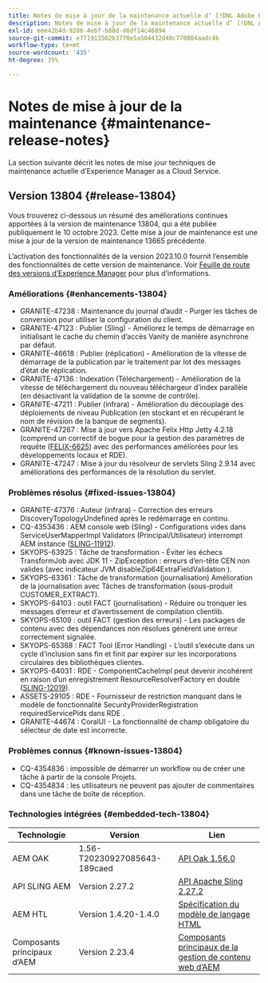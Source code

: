 ```yaml
---
title: Notes de mise à jour de la maintenance actuelle d’ [!DNL Adobe Experience Manager]  as a Cloud Service.
description: Notes de mise à jour de la maintenance actuelle d’ [!DNL Adobe Experience Manager]  as a Cloud Service.
exl-id: eee42b4d-9206-4ebf-b88d-d8df14c46094
source-git-commit: e771913562b3770e5a504432d40c770804aadc4b
workflow-type: tm+mt
source-wordcount: '435'
ht-degree: 35%

---
```


# Notes de mise à jour de la maintenance {#maintenance-release-notes}

La section suivante décrit les notes de mise jour techniques de maintenance actuelle d’Experience Manager as a Cloud Service.

## Version 13804 {#release-13804}

Vous trouverez ci-dessous un résumé des améliorations continues apportées à la version de maintenance 13804, qui a été publiée publiquement le 10 octobre 2023. Cette mise à jour de maintenance est une mise à jour de la version de maintenance 13665 précédente.

L’activation des fonctionnalités de la version 2023.10.0 fournit l’ensemble des fonctionnalités de cette version de maintenance. Voir [Feuille de route des versions d’Experience Manager](https://experienceleague.adobe.com/docs/experience-manager-release-information/aem-release-updates/update-releases-roadmap.html?lang=fr) pour plus d’informations.

### Améliorations {#enhancements-13804}

* GRANITE-47238 : Maintenance du journal d’audit - Purger les tâches de conversion pour utiliser la configuration du client.
* GRANITE-47123 : Publier (Sling) - Améliorez le temps de démarrage en initialisant le cache du chemin d’accès Vanity de manière asynchrone par défaut.
* GRANITE-46618 : Publier (réplication) - Amélioration de la vitesse de démarrage de la publication par le traitement par lot des messages d’état de réplication.
* GRANITE-47136 : Indexation (Téléchargement) - Amélioration de la vitesse de téléchargement du nouveau téléchargeur d’index parallèle (en désactivant la validation de la somme de contrôle).
* GRANITE-47211 : Publier (infrara) - Amélioration du découplage des déploiements de niveau Publication (en stockant et en récupérant le nom de révision de la banque de segments).
* GRANITE-47267 : Mise à jour vers Apache Felix Http Jetty 4.2.18 (comprend un correctif de bogue pour la gestion des paramètres de requête ([FELIX-6625](https://issues.apache.org/jira/browse/FELIX-6625)) avec des performances améliorées pour les développements locaux et RDE).
* GRANITE-47247 : Mise à jour du résolveur de servlets Sling 2.9.14 avec améliorations des performances de la résolution du servlet.

### Problèmes résolus {#fixed-issues-13804}

* GRANITE-47376 : Auteur (infrara) - Correction des erreurs DiscoveryTopologyUndefined après le redémarrage en continu.
* CQ-4353436 : AEM console web (Sling) - Configurations vides dans ServiceUserMapperImpl Validators (Principal/Utilisateur) interrompt AEM instance ([SLING-11912](https://issues.apache.org/jira/browse/SLING-11912)).
* SKYOPS-63925 : Tâche de transformation - Éviter les échecs TransformJob avec JDK 11 - ZipException : erreurs d’en-tête CEN non valides (avec indicateur JVM disableZip64ExtraFieldValidation ).
* SKYOPS-63361 : Tâche de transformation (journalisation) Amélioration de la journalisation avec Tâches de transformation (sous-produit CUSTOMER_EXTRACT).
* SKYOPS-64103 : outil FACT (journalisation) - Réduire ou tronquer les messages d’erreur et d’avertissement de compilation clientlib.
* SKYOPS-65109 : outil FACT (gestion des erreurs) - Les packages de contenu avec des dépendances non résolues génèrent une erreur correctement signalée.
* SKYOPS-65368 : FACT Tool (Error Handling) - L’outil s’exécute dans un cycle d’inclusion sans fin et finit par expirer sur les incorporations circulaires des bibliothèques clientes.
* SKYOPS-64031 : RDE - ComponentCacheImpl peut devenir incohérent en raison d’un enregistrement ResourceResolverFactory en double ([SLING-12019](https://issues.apache.org/jira/browse/SLING-12019)).
* ASSETS-29105 : RDE - Fournisseur de restriction manquant dans le modèle de fonctionnalité SecurityProviderRegistration requiredServicePids dans RDE .
* GRANITE-44674 : CoralUI - La fonctionnalité de champ obligatoire du sélecteur de date est incorrecte.

### Problèmes connus {#known-issues-13804}

* CQ-4354836 : impossible de démarrer un workflow ou de créer une tâche à partir de la console Projets.
* CQ-4354834 : les utilisateurs ne peuvent pas ajouter de commentaires dans une tâche de boîte de réception.

### Technologies intégrées {#embedded-tech-13804}

| Technologie | Version | Lien |
|---|---|---|
| AEM OAK | 1.56-T20230927085643-189caed | [API Oak 1.56.0](https://www.javadoc.io/doc/org.apache.jackrabbit/oak-api/1.56.0/index.html) |
| API SLING AEM | Version 2.27.2 | [API Apache Sling 2.27.2](https://www.javadoc.io/doc/org.apache.sling/org.apache.sling.api/latest/index.html) |
| AEM HTL | Version 1.4.20-1.4.0 | [Spécification du modèle de langage HTML](https://github.com/adobe/htl-spec) |
| Composants principaux d’AEM | Version 2.23.4 | [Composants principaux de la gestion de contenu web d’AEM](https://github.com/adobe/aem-core-wcm-components) |

